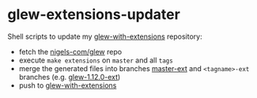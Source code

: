 # glew-extensions-updater

Shell scripts to update my [glew-with-extensions](https://github.com/tamaskenez/glew-with-extensions.git) repository:

- fetch the [nigels-com/glew](https://github.com/nigels-com/glew) repo
- execute `make extensions` on `master` and all `tags`
- merge the generated files into branches [master-ext](https://github.com/tamaskenez/glew-with-extensions/tree/master-ext) and `<tagname>-ext`
  branches (e.g. [glew-1.12.0-ext](https://github.com/tamaskenez/glew-with-extensions/tree/glew-1.12.0-ext))
- push to [glew-with-extensions](https://github.com/tamaskenez/glew-with-extensions.git)

